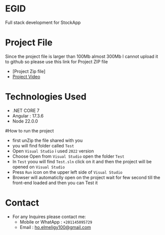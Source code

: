 # EGID
Full stack development for StockApp

# Project File
Since the project file is larger than 100Mb almost 300Mb I cannot upload it to github so please use this link for Project ZIP file
- [Project Zip file]
- [Project Video](https://drive.google.com/file/d/1ORXuKidzV7uENDeZjEyk4WzE0_qKJLZq/view?usp=sharing)

# Technologies Used
- .NET CORE 7
- Angular : 17.3.6
- Node 22.0.0

#How to run the project
- first unZip the file shared with you
- you will find folder called `Test`
- Open `Visual Studio` i used `2022` version
- Choose Open from `Visual Studio` open the folder `Test`
- In `Test` yoou will find `Test.sln` click on it and then the project will be opened on `Visual Studio`
- Press `Run` icon on the upper left side of `Visual Studio`
- Browser will automaticlly open on the project wait for few second till the front-end loaded and then you can Test it

# Contact
- For any Inquires please contact me:
  -  Mobile or WhatApp : `+201145095729`
  -  Email : ho.elmeligy100@gmail.com 


  
